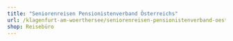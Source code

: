 ```yaml
---
title: "Seniorenreisen Pensionistenverband Österreichs"
url: /klagenfurt-am-woerthersee/seniorenreisen-pensionistenverband-oesterreichs/
shop: Reisebüro
---
```

